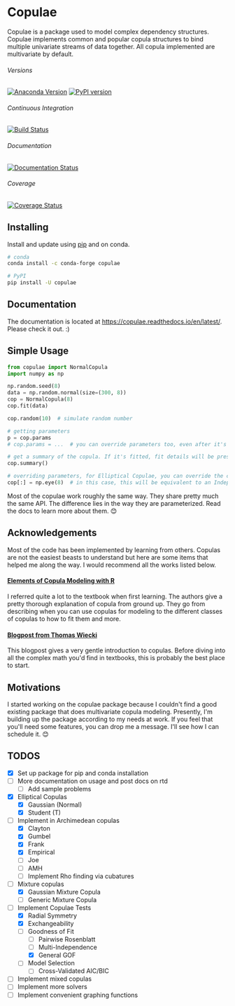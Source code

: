 # Copulae

Copulae is a package used to model complex dependency structures. Copulae implements common and popular copula structures to bind multiple univariate streams of data together. All copula implemented are multivariate by default. 

###### Versions

[![Anaconda Version](https://anaconda.org/conda-forge/copulae/badges/version.svg)](https://anaconda.org/conda-forge/copulae/badges/version.svg)
[![PyPI version](https://badge.fury.io/py/copulae.svg)](https://badge.fury.io/py/copulae)

###### Continuous Integration

[![Build Status](https://travis-ci.com/DanielBok/copulae.svg?branch=master)](https://travis-ci.com/DanielBok/copulae)

###### Documentation

[![Documentation Status](https://readthedocs.org/projects/copulae/badge/?version=latest)](https://copulae.readthedocs.io/en/latest/?badge=latest)

###### Coverage

[![Coverage Status](https://coveralls.io/repos/github/DanielBok/copulae/badge.svg?branch=master)](https://coveralls.io/github/DanielBok/copulae?branch=master)

## Installing

Install and update using [pip](https://pip.pypa.io/en/stable/quickstart/) and on conda.

```bash
# conda
conda install -c conda-forge copulae 

```

```bash
# PyPI
pip install -U copulae
```

## Documentation

The documentation is located at https://copulae.readthedocs.io/en/latest/. Please check it out. :)


## Simple Usage

```python
from copulae import NormalCopula
import numpy as np

np.random.seed(8)
data = np.random.normal(size=(300, 8))
cop = NormalCopula(8)
cop.fit(data)

cop.random(10)  # simulate random number

# getting parameters
p = cop.params
# cop.params = ...  # you can override parameters too, even after it's fitted!  

# get a summary of the copula. If it's fitted, fit details will be present too
cop.summary()

# overriding parameters, for Elliptical Copulae, you can override the correlation matrix
cop[:] = np.eye(8)  # in this case, this will be equivalent to an Independent Copula
```

Most of the copulae work roughly the same way. They share pretty much the same API. The difference lies in the way they are parameterized. Read the docs to learn more about them. 😊


## Acknowledgements

Most of the code has been implemented by learning from others. Copulas are not the easiest beasts to understand but here are some items that helped me along the way. I would recommend all the works listed below.

#### [Elements of Copula Modeling with R](https://www.amazon.com/Elements-Copula-Modeling-Marius-Hofert/dp/3319896342/)

I referred quite a lot to the textbook when first learning. The authors give a pretty thorough explanation of copula from ground up. They go from describing when you can use copulas for modeling to the different classes of copulas to how to fit them and more.

#### [Blogpost from Thomas Wiecki](https://twiecki.io/blog/2018/05/03/copulas/) 

This blogpost gives a very gentle introduction to copulas. Before diving into all the complex math you'd find in textbooks, this is probably the best place to start. 

## Motivations

I started working on the copulae package because I couldn't find a good existing package that does multivariate copula modeling. Presently, I'm building up the package according to my needs at work. If you feel that you'll need some features, you can drop me a message. I'll see how I can schedule it. 😊

## TODOS

- [x] Set up package for pip and conda installation
- [ ] More documentation on usage and post docs on rtd
    - [ ] Add sample problems
- [x] Elliptical Copulas
    - [x] Gaussian (Normal)
    - [x] Student (T)
- [ ] Implement in Archimedean copulas
    - [x] Clayton
    - [x] Gumbel
    - [x] Frank
    - [x] Empirical
    - [ ] Joe
    - [ ] AMH 
    - [ ] Implement Rho finding via cubatures
- [ ] Mixture copulas
    - [X] Gaussian Mixture Copula
    - [ ] Generic Mixture Copula
- [ ] Implement Copulae Tests
    - [x] Radial Symmetry
    - [x] Exchangeability
    - [ ] Goodness of Fit
        - [ ] Pairwise Rosenblatt
        - [ ] Multi-Independence
        - [x] General GOF
    - [ ] Model Selection
        - [ ] Cross-Validated AIC/BIC
- [ ] Implement mixed copulas
- [ ] Implement more solvers
- [ ] Implement convenient graphing functions
